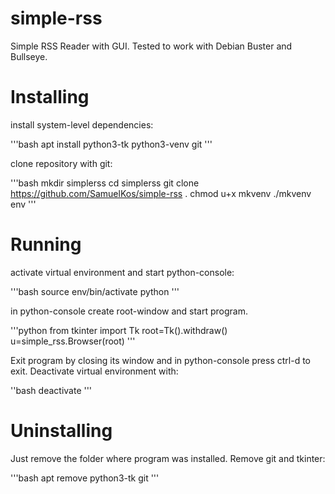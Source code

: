 # simple-rss
Simple RSS Reader with GUI.
Tested to work with Debian Buster and Bullseye.

# Installing
install system-level dependencies:

'''bash
apt install python3-tk python3-venv git
'''

clone repository with git:

'''bash
mkdir simplerss
cd simplerss
git clone https://github.com/SamuelKos/simple-rss .
chmod u+x mkvenv
./mkvenv env
'''

# Running
activate virtual environment and start python-console:
 
'''bash
source env/bin/activate
python
'''

in python-console create root-window and start program.

'''python
from tkinter import Tk
root=Tk().withdraw()
u=simple_rss.Browser(root)
'''

Exit program by closing its window and in python-console press
ctrl-d to exit. Deactivate virtual environment with:

''bash
deactivate
'''

# Uninstalling
Just remove the folder where program was installed.
Remove git and tkinter:

'''bash
apt remove python3-tk git
''' 
